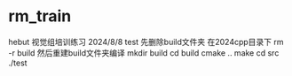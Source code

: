 # rm_train
hebut 视觉组培训练习
2024/8/8 test
先删除build文件夹
在2024cpp目录下
rm -r build
然后重建build文件夹编译
mkdir build
cd build 
cmake ..
make 
cd src
./test